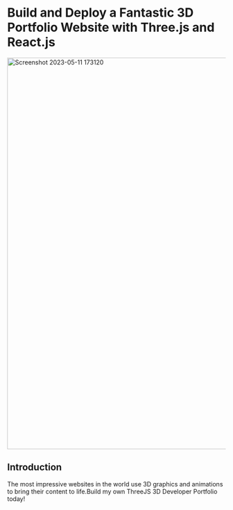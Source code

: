 # Build and Deploy a Fantastic 3D Portfolio Website with Three.js and React.js

<img width="904" alt="Screenshot 2023-05-11 173120" src="https://github.com/Ali7040/MY_Portfolio/assets/81979505/6f077789-e4d7-4444-b317-6961e9cf94d7">

## Introduction
The most impressive websites in the world use 3D graphics and animations to bring their content to life.Build my own ThreeJS 3D Developer Portfolio today! 
 
